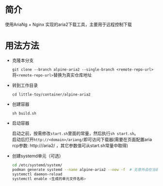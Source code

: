# 简介
使用AriaNg + Nginx 实现的aria2下载工具，主要用于远程控制下载

# 用法方法
- 克隆本分支
	
	`git clone --branch alpine-aria2 --single-branch <remote-repo-url>` 将`<remote-repo-url>`替换为真实仓库地址

- 转到工作目录

	`cd little-toy/container/alpine-aria2`

- 创建容器

	`sh build.sh`

- 启动容器

	启动之前，按需修改`start.sh`里面的常量，然后执行`sh start.sh`。  
	启动后打开`http://<domain>/ariang/`即可访问下载器(需要在页面配置aria rcp参数: http://<domain>/aria2/ ，其它参数值可从start.sh常量中取得)

- 创建systemd单元（可选）

	```sh
	cd /etc/systemd/system/
	podman generate systemd --name alpine-aria2 --new -f  # 无意外会在当前目录创建单元文件
	systemctl daemon-reload
	systemctl enable <生成的单元文件名称>
	

